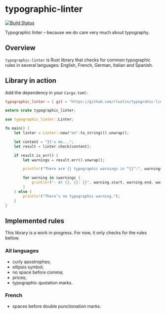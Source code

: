 # typographic-linter
[![Build Status](https://travis-ci.org/rlustin/typographic-linter.svg?branch=master)](https://travis-ci.org/rlustin/typographic-linter)

Typographic linter – because we do care very much about typography.

## Overview

`typographic-linter` is Rust library that checks for common typographic rules in several languages:
English, French, German, Italian and Spanish.

## Library in action

Add the dependency in your `Cargo.toml`:
```toml
typographic_linter = { git = "https://github.com/rlustin/typograhic-linter" }
```

```rust
extern crate typographic_linter;

use typographic_linter::Linter;

fn main() {
    let linter = Linter::new("en".to_string()).unwrap();

    let content = "It's me...";
    let result = linter.check(content);

    if result.is_err() {
        let warnings = result.err().unwrap();

        println!("There are {} typographic warnings in “{}”:", warnings.len(), content);

        for warning in &warnings {
            println!("- At {}, {}: {}", warning.start, warning.end, warning.message);
        }
    } else {
        println!("There’s no typographic warning.");
    }
}
```

## Implemented rules

This library is a work in progress. For now, it only checks for the rules bellow.

### All languages
- curly apostrophes;
- ellipsis symbol;
- no space before comma;
- prices;
- typographic quotation marks.

### French
- spaces before double punctionation marks.
